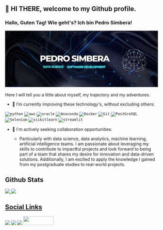 ## 👋 HI THERE, welcome to my Github profile.

### Hallo, Guten Tag! Wie geht's? Ich bin Pedro Simbera!
<!-- IMG -->
![Meu nome em uma imagem](img/psimg.jpeg)
 


<!-- Learning and improving -->
Here I will tell you a little about myself, my trajectory and my adventures.

- 🌱 I’m currently improving these technology's, without excluding others:

<!-- Skills -->
<div>
<code><img src="https://cdn.jsdelivr.net/gh/devicons/devicon/icons/python/python-original-wordmark.svg" alt="python" height="35px" width="35px" /></code> 
<code><img src="https://cdn.jsdelivr.net/gh/devicons/devicon@latest/icons/amazonwebservices/amazonwebservices-original-wordmark.svg" alt="aws" height="35px" width="35px" /></code>
<code><img src="https://cdn.jsdelivr.net/gh/devicons/devicon/icons/oracle/oracle-original.svg" alt="oracle" height="35px" width="35px" /></code>
<code><img src="https://cdn.jsdelivr.net/gh/devicons/devicon@latest/icons/anaconda/anaconda-original-wordmark.svg" alt="Anaconda" height="35px" width="35px" /></code>
<code><img src="https://cdn.jsdelivr.net/gh/devicons/devicon@latest/icons/docker/docker-original-wordmark.svg" alt="Docker" height="35px" width="35px" /></code>
<code><img src="https://cdn.jsdelivr.net/gh/devicons/devicon@latest/icons/git/git-original-wordmark.svg" alt="Git" height="35px" width="35px" /></code>
<code><img src="https://cdn.jsdelivr.net/gh/devicons/devicon@latest/icons/postgresql/postgresql-original-wordmark.svg" alt="PostGreSQL" height="35px" width="35px" /></code>
<code><img src="https://cdn.jsdelivr.net/gh/devicons/devicon@latest/icons/selenium/selenium-original.svg" alt="Selenium" height="35px" width="35px" /></code>
<code><img src="https://cdn.jsdelivr.net/gh/devicons/devicon@latest/icons/scikitlearn/scikitlearn-original.svg" alt="scikitlearn" height="35px" width="35px" /></code>
<code><img src="https://cdn.jsdelivr.net/gh/devicons/devicon@latest/icons/streamlit/streamlit-original-wordmark.svg" alt="streamlit" height="35px" width="35px" /></code>
                        
<div>

<!-- about me -->
- 👯 I'm actively seeking collaboration opportunities:

  -  Particularly with data science, data analytics, machine learning, artificial intelligence teams. I am passionate about leveraging my skills to contribute to impactful projects and look forward to being part of a team that shares my desire for innovation and data-driven solutions. Additionally, I am excited to apply the knowledge I gained from my postgraduate studies to real-world projects.

 <!-- Status -->
 ## Github Stats
<div>
<a href="[https://github](https://github.com/PedroSimbera)">
<img height="180em" src="https://github-readme-stats.vercel.app/api/top-langs/?username=PedroSimbera&layout=compact&langs_count=16&theme=dark"/>
<img height="180em" src="https://github-readme-stats.vercel.app/api?username=PedroSimbera&show_icons=true&theme=dark&include_all_commits=true&count_private=true"/>
</div>
 
 <!-- Social links -->
 ## Social Links
<div>
<a href="https://www.instagram.com/pedrosimbera/" target="_blank"><img src="https://img.shields.io/badge/-Instagram-%23E4405F?style=for-the-badge&logo=instagram&logoColor=white"></a> 
<a href = "pedrosimbera@hotmail.com" target="_blank"><img src="https://img.shields.io/badge/Gmail-D14836?style=for-the-badge&logo=gmail&logoColor=white"></a> 
<a href="https://www.linkedin.com/in/pedrosimbera/" target="_blank"><img src="https://img.shields.io/badge/-LinkedIn-%230077B5?style=for-the-badge&logo=linkedin&logoColor=white"></a>   
<a href="http://lattes.cnpq.br/0039169774814014" target="_blank"><img src="https://img.shields.io/badge/-Lattes-yellow" width="100px" height="29px"></a>
</div>
